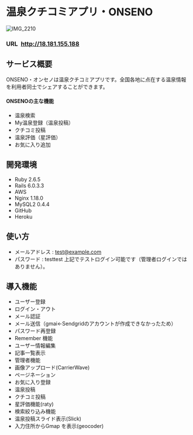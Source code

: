 # 温泉クチコミアプリ・ONSENO
![IMG_2210](https://user-images.githubusercontent.com/65398086/98610046-1609a580-2332-11eb-919b-2396239e1747.png)
### **URL&ensp;<http://18.181.155.188>**
## サービス概要
ONSENO・オンセノは温泉クチコミアプリです。全国各地に点在する温泉情報を利用者同士でシェアすることができます。  

#### ONSENOの主な機能
* 温泉検索
* My温泉登録（温泉投稿）
* クチコミ投稿
* 温泉評価（星評価）
* お気に入り追加

## 開発環境
* Ruby 2.6.5
* Rails 6.0.3.3
* AWS
* Nginx 1.18.0
* MySQL2 0.4.4
* GitHub
* Heroku

## 使い方
* メールアドレス : test@example.com
* パスワード : testtest
上記でテストログイン可能です（管理者ログインではありません）。

## 導入機能
* ユーザー登録
* ログイン・アウト
* メール認証
* メール送信（gmai←Sendgridのアカウントが作成できなかったため）
* パスワード再登録
* Remember 機能
* ユーザー情報編集
* 記事一覧表示
* 管理者機能
* 画像アップロード(CarrierWave)
* ページネーション
* お気に入り登録
* 温泉投稿
* クチコミ投稿
* 星評価機能(raty)
* 検索絞り込み機能
* 温泉投稿スライド表示(Slick)
* 入力住所からGmap を表示(geocoder)
